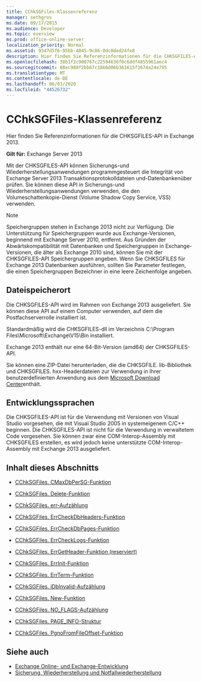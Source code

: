```yaml
---
title: CChkSGFiles-Klassenreferenz
manager: sethgros
ms.date: 09/17/2015
ms.audience: Developer
ms.topic: overview
ms.prod: office-online-server
localization_priority: Normal
ms.assetid: 9347d5f6-95bb-4045-9c86-0dc0ded24fe8
description: Hier finden Sie Referenzinformationen für die CHKSGFILES-API in Exchange 2013.
ms.openlocfilehash: 38b1f2c900767c22594636f0c6ddf4855961aec4
ms.sourcegitcommit: 88ec988f2bb67c1866d06b361615f3674a24e795
ms.translationtype: MT
ms.contentlocale: de-DE
ms.lasthandoff: 06/03/2020
ms.locfileid: "44526732"
---
```

# <a name="cchksgfiles-class-reference"></a>CChkSGFiles-Klassenreferenz

Hier finden Sie Referenzinformationen für die CHKSGFILES-API in Exchange 2013.
  
**Gilt für:** Exchange Server 2013 
  
Mit der CHKSGFILES-API können Sicherungs-und Wiederherstellungsanwendungen programmgesteuert die Integrität von Exchange Server 2013 Transaktionsprotokolldateien und-Datenbankenüber prüfen. Sie können diese API in Sicherungs-und Wiederherstellungsanwendungen verwenden, die den Volumeschattenkopie-Dienst (Volume Shadow Copy Service, VSS) verwenden.
  
> [!NOTE]
> Speichergruppen stehen in Exchange 2013 nicht zur Verfügung. Die Unterstützung für Speichergruppen wurde aus Exchange-Versionen, beginnend mit Exchange Server 2010, entfernt. Aus Gründen der Abwärtskompatibilität mit Datenbanken und Speichergruppen in Exchange-Versionen, die älter als Exchange 2010 sind, können Sie mit der CHKSGFILES-API Speichergruppen angeben. Wenn Sie CHKSGFILES für Exchange 2013 Datenbanken ausführen, sollten Sie Parameter festlegen, die einen Speichergruppen Bezeichner in eine leere Zeichenfolge angeben. 
  
## <a name="file-location"></a>Dateispeicherort
<a name="bk_fileslocation"> </a>

Die CHKSGFILES-API wird im Rahmen von Exchange 2013 ausgeliefert. Sie können diese API auf einem Computer verwenden, auf dem die Postfachserverrolle installiert ist. 
  
Standardmäßig wird die CHKSGFILES-dll im Verzeichnis C:\Program Files\Microsoft\Exchange\V15\Bin installiert.
  
Exchange 2013 enthält nur eine 64-Bit-Version (amd64) der CHKSGFILES-API. 
  
Sie können eine ZIP-Datei herunterladen, die die CHKSGFILE. lib-Bibliothek und CHKSGFILES. hxx-Headerdateien zur Verwendung in Ihrer benutzerdefinierten Anwendung aus dem [Microsoft Download Center](https://www.microsoft.com/download/details.aspx?id=36802)enthält.
  
## <a name="development-languages"></a>Entwicklungssprachen
<a name="bk_developmentlanguages"> </a>

Die CHKSGFILES-API ist für die Verwendung mit Versionen von Visual Studio vorgesehen, die mit Visual Studio 2005 in systemeigenem C/C++ beginnen. Die CHKSGFILES-API ist nicht für die Verwendung in verwaltetem Code vorgesehen. Sie können zwar eine COM-Interop-Assembly mit CHKSGFILES erstellen, es wird jedoch keine unterstützte COM-Interop-Assembly mit Exchange 2013 ausgeliefert.
  
## <a name="in-this-section"></a>Inhalt dieses Abschnitts
<a name="bk_inthissection"> </a>

- [CChkSGFiles. CMaxDbPerSG-Funktion](cchksgfiles-cmaxdbpersg-function.md)
    
- [CChkSGFiles. Delete-Funktion](cchksgfiles-delete-function.md)
    
- [CChkSGFiles. err-Aufzählung](cchksgfiles-err-enumeration.md)
    
- [CChkSGFiles. ErrCheckDbHeaders-Funktion](cchksgfiles-errcheckdbheaders-function.md)
    
- [CChkSGFiles. ErrCheckDbPages-Funktion](cchksgfiles-errcheckdbpages-function.md)
    
- [CChkSGFiles. ErrCheckLogs-Funktion](cchksgfiles-errchecklogs-function.md)
    
- [CChkSGFiles. ErrGetHeader-Funktion (reserviert)](cchksgfiles-errgetheader-function-reserved.md)
    
- [CChkSGFiles. ErrInit-Funktion](cchksgfiles-errinit-function.md)
    
- [CChkSGFiles. ErrTerm-Funktion](cchksgfiles-errterm-function.md)
    
- [CChkSGFiles. iDbInvalid-Aufzählung](cchksgfiles-idbinvalid-enumeration.md)
    
- [CChkSGFiles. New-Funktion](cchksgfiles-new-function.md)
    
- [CChkSGFiles. NO_FLAGS-Aufzählung](cchksgfiles-no_flags-enumeration.md)
    
- [CChkSGFiles. PAGE_INFO-Struktur](cchksgfiles-page_info-struct.md)
    
- [CChkSGFiles. PgnoFromFileOffset-Funktion](cchksgfiles-pgnofromfileoffset-function.md)
    
## <a name="see-also"></a>Siehe auch

- [Exchange Online- und Exchange-Entwicklung](../exchange-server-development.md)
- [Sicherung, Wiederherstellung und Notfallwiederherstellung](https://technet.microsoft.com/library/dd876874)
    

